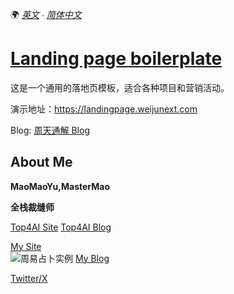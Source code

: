 🌍 _[英文](README.md) ∙ [简体中文](README-zh.md)_

# [Landing page boilerplate](https://landingpage.weijunext.com/)

这是一个通用的落地页模板，适合各种项目和营销活动。

演示地址：https://landingpage.weijunext.com

Blog:
[周天通解 Blog](https://fate.mastermao.com/zh/blog/zhouyi-example)

## About Me

**MaoMaoYu,MasterMao**

**全栈裁缝师**

[Top4AI Site](https://top4ai.com/)
[Top4AI Blog](https://top4ai.com/blog)

[My Site](https://fate.mastermao.com)  
<img src="./public/zhouyi_20241108115435" alt="周易占卜实例" >
[My Blog](https://fate.mastermao.com/zh/blog)

[Twitter/X](https://twitter.com/maomaoyu_coffee/)
